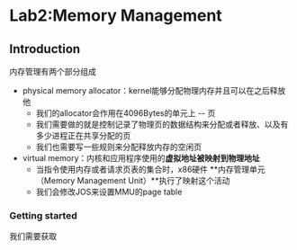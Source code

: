 # Lab2:Memory Management

## Introduction

内存管理有两个部分组成

- physical memory allocator：kernel能够分配物理内存并且可以在之后释放他
  - 我们的allocator会作用在4096Bytes的单元上  --  页
  - 我们需要做的就是控制记录了物理页的数据结构来分配或者释放、以及有多少进程正在共享分配的页
  - 我们也需要写一些规则来分配释放内存的空闲页
- virtual memory：内核和应用程序使用的**虚拟地址被映射到物理地址**
  - 当指令使用内存或者请求页表的集合时，x86硬件 **内存管理单元（Memory Management Unit）**执行了映射这个活动
  - 我们会修改JOS来设置MMU的page table

### Getting started

我们需要获取
